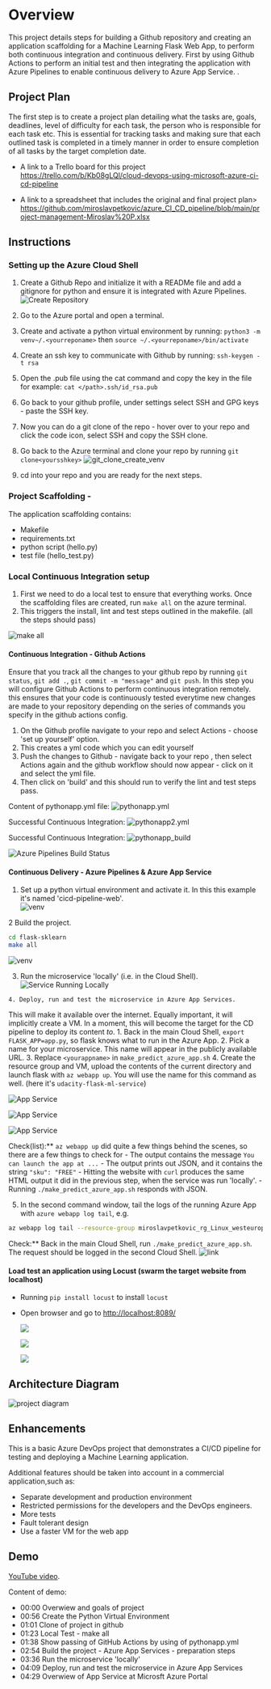 # Overview

This project details steps for building a Github repository and creating an application scaffolding for a Machine Learning Flask Web App, to perform both continuous integration and continuous delivery. First by using Github Actions to perform an initial test and then integrating the application with Azure Pipelines to enable continuous delivery to Azure App Service. . 

## Project Plan
The first step is to create a project plan detailing what the tasks are, goals, deadlines, level of difficulty for each task, the person who is responsible for each task etc. This is essential for tracking tasks and making sure that each outlined task is completed in a timely manner in order to ensure completion of all tasks by the target completion date. 

* A link to a Trello board for this project
https://trello.com/b/Kb08gLQl/cloud-devops-using-microsoft-azure-ci-cd-pipeline

* A link to a spreadsheet that includes the original and final project plan>
https://github.com/miroslavpetkovic/azure_CI_CD_pipeline/blob/main/project-management-Miroslav%20P.xlsx

## Instructions
### Setting up the Azure Cloud Shell
  1. Create a Github Repo and initialize it with a READMe file and add a gitignore for python and ensure it is integrated with Azure Pipelines. 
  ![Create Repository](./screenshots/create_repository.PNG)
  
  2. Go to the Azure portal and open a terminal. 
  3. Create and activate a python virtual environment by running:
      `python3 -m venv~/.<yourreponame>`
       then
      `source ~/.<yourreponame>/bin/activate`
  4. Create an ssh key to communicate with Github by running:
      `ssh-keygen -t rsa`
  5. Open the .pub file using the cat command and copy the key in the file for example: 
      `cat </path>.ssh/id_rsa.pub`
  6. Go back to your github profile, under settings select SSH and GPG keys - paste the SSH key.
  7. Now you can do a git clone of the repo - hover over to your repo and click the code icon, select SSH and copy the SSH clone. 
  8. Go back to the Azure terminal and clone your repo by running
        `git clone<yoursshkey>`
      ![git_clone_create_venv](./screenshots/git_clone_create_venv.PNG)
      
      
   10. cd into your repo and you are ready for the next steps.
 
 ### Project Scaffolding - 
  The application scaffolding contains:
  * Makefile 
  * requirements.txt
  * python script (hello.py)
  * test file (hello_test.py)
    
  ### Local Continuous Integration setup
   1. First we need to do a local test to ensure that everything works. Once the scaffolding files are created, run `make all` on the azure terminal.
   2. This triggers the install, lint and test steps outlined in the makefile. (all the steps should pass)
   
   ![make all](./screenshots/make_all.PNG)
      

      
  #### Continuous Integration - Github Actions
  Ensure that you track all the changes to your github repo by running `git status`, `git add .`, `git commit -m "message"` and `git push`.
  In this step you will configure Github Actions to perform continuous integration remotely. this ensures that your code is continuously tested everytime new changes are 
      made to your repository depending on the series of commands you specify in the github actions config. 
  1. On the Github profile navigate to your repo and select Actions - choose 'set up yourself' option.
  2. This creates a yml code which you can edit yourself
  3. Push the changes to Github - navigate back to your repo , then select Actions again and the github workflow should now appear - click on it and select the yml file.
  4. Then click on 'build' and this should run to verify the lint and test steps pass.

  Content of pythonapp.yml file:
   ![pythonapp.yml](./screenshots/pythonapp.yml.PNG)
    
  Successful Continuous Integration:
   ![pythonapp2.yml](./screenshots/pythonapp2.yml.PNG)
   
  Successful Continuous Integration:
   ![pythonapp_build](./screenshots/pythonapp_build.PNG)
    

   
   ![Azure Pipelines Build Status](https://udacity-reviews-uploads.s3.us-west-2.amazonaws.com/_attachments/96623/1617603734/github-actions.png)
   
   
    
   #### Continuous Delivery - Azure Pipelines & Azure App Service

   1. Set up a python virtual environment and activate it.  In this this example it's named 'cicd-pipeline-web'.  
   ![venv](./screenshots/create_virtual_enviroment2.PNG)

   2 Build the project.
   ```bash
   cd flask-sklearn
   make all
   ```
  ![venv](./screenshots/make_all_flesk.PNG)

   3. Run the microservice 'locally' (i.e. in the Cloud Shell).
   ![Service Running Locally](./screenshots/run_microsevice.PNG)
   
    4. Deploy, run and test the microservice in Azure App Services.  
   This will make it available over the internet.  Equally important, it will implicitly create a VM.  In a moment, this will become the target for the CD pipeline to deploy its content _to_.
    1. Back in the main Cloud Shell, `export FLASK_APP=app.py`, so flask knows what to run in the Azure App.
    2. Pick a name for your microservice.  This name will appear in the publicly available URL.
    3. Replace `<yourappname>` in `make_predict_azure_app.sh`
    4. Create the resource group and VM, upload the contents of the current directory and launch flask with `az webapp up`.  You will use the name for this command as well.  (here it's `udacity-flask-ml-service`)
    
   ![App Service](./screenshots/create_flesk_page_1.PNG)
    
    
   ![App Service](./screenshots/web_page.PNG)
    
   ![App Service](./screenshots/app_service_overview.png)

   Check(list):**  `az webapp up` did quite a few things behind the scenes, so there are a few things to check for
    - The output contains the message `You can launch the app at ...`
    - The output prints out JSON, and it contains the string `"sku": "FREE"`
    - Hitting the website with `curl` produces the same HTML output it did in the previous step, when the service was run 'locally'.
    - Running `./make_predict_azure_app.sh` responds with JSON.

   5. In the second command window, tail the logs of the running Azure App with `azure webapp log tail`, e.g.

   ```bash
   az webapp log tail --resource-group miroslavpetkovic_rg_Linux_westeurope -n udacity-flask-ml-service-miroslavpetkovic
   ```
   Check:** Back in the main Cloud Shell, run `./make_predict_azure_app.sh`.  The request should be logged in the second Cloud Shell.
   ![link](./screenshots/web_logs.PNG)
   
   #### Load test an application using Locust (swarm the target website from localhost)


   - Running `pip install locust` to install `locust`
   - Open browser and go to [http://localhost:8089/](http://localhost:8089/)
    
     ![](./screenshots/locust1.PNG)
     
     ![](./screenshots/locust_2.PNG)
     
     ![](./screenshots/locust_3.PNG)

## Architecture Diagram

![project diagram](./screenshots/project_diagram.png)

## Enhancements

This is a basic Azure DevOps project that demonstrates a CI/CD pipeline for testing and deploying a Machine Learning application.

Additional features should be taken into account in a commercial application,such as:

* Separate development and production environment
* Restricted permissions for the developers and the DevOps engineers.
* More tests
* Fault tolerant design
* Use a faster VM for the web app


## Demo 

 [YouTube video](https://youtu.be/gyZZhMOUzdo).
 
 Content of demo:
 * 00:00 Overwiew and goals of project
 * 00:56 Create the Python Virtual Environment
 * 01:01 Clone of project in github
 * 01:23 Local Test - make all
 * 01:38 Show passing of GitHub Actions by using of pythonapp.yml
 * 02:54 Build the project - Azure App Services - preparation steps
 * 03:36 Run the microservice 'locally' 
 * 04:09 Deploy, run and test the microservice in Azure App Services
 * 04:29 Overwiew of App Service at Microsft Azure Portal
     
 
